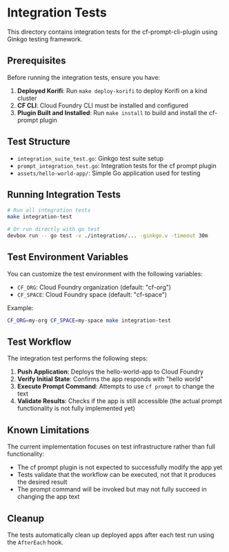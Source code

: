 # Integration Tests

This directory contains integration tests for the cf-prompt-cli-plugin using Ginkgo testing framework.

## Prerequisites

Before running the integration tests, ensure you have:

1. **Deployed Korifi**: Run `make deploy-korifi` to deploy Korifi on a kind cluster
2. **CF CLI**: Cloud Foundry CLI must be installed and configured
3. **Plugin Built and Installed**: Run `make install` to build and install the cf-prompt plugin

## Test Structure

- `integration_suite_test.go`: Ginkgo test suite setup
- `prompt_integration_test.go`: Integration tests for the cf prompt plugin
- `assets/hello-world-app/`: Simple Go application used for testing

## Running Integration Tests

```bash
# Run all integration tests
make integration-test

# Or run directly with go test
devbox run -- go test -v ./integration/... -ginkgo.v -timeout 30m
```

## Test Environment Variables

You can customize the test environment with the following variables:

- `CF_ORG`: Cloud Foundry organization (default: "cf-org")
- `CF_SPACE`: Cloud Foundry space (default: "cf-space")

Example:
```bash
CF_ORG=my-org CF_SPACE=my-space make integration-test
```

## Test Workflow

The integration test performs the following steps:

1. **Push Application**: Deploys the hello-world-app to Cloud Foundry
2. **Verify Initial State**: Confirms the app responds with "hello world"
3. **Execute Prompt Command**: Attempts to use `cf prompt` to change the text
4. **Validate Results**: Checks if the app is still accessible (the actual prompt functionality is not fully implemented yet)

## Known Limitations

The current implementation focuses on test infrastructure rather than full functionality:

- The cf prompt plugin is not expected to successfully modify the app yet
- Tests validate that the workflow can be executed, not that it produces the desired result
- The prompt command will be invoked but may not fully succeed in changing the app text

## Cleanup

The tests automatically clean up deployed apps after each test run using the `AfterEach` hook.
